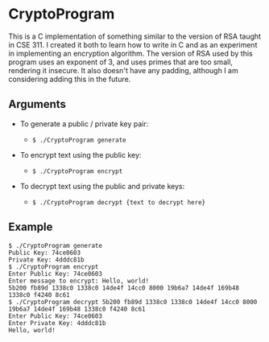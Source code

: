 # CryptoProgram


This is a C implementation of something similar to the version of RSA taught in CSE 311.  I created it both to learn how to write in C and as an experiment in implementing an encryption algorithm.  The version of RSA used by this program uses an exponent of 3, and uses primes that are too small, rendering it insecure.  It also doesn't have any padding, although I am considering adding this in the future.



## Arguments

* To generate a public / private key pair:
  * `$ ./CryptoProgram generate`

* To encrypt text using the public key:
  * `$ ./CryptoProgram encrypt`

* To decrypt text using the public and private keys:
  * `$ ./CryptoProgram decrypt {text to decrypt here}`

## Example

	$ ./CryptoProgram generate
	Public Key: 74ce0603
	Private Key: 4dddc81b
	$ ./CryptoProgram encrypt
	Enter Public Key: 74ce0603
	Enter message to encrypt: Hello, world!
	5b200 fb89d 1338c0 1338c0 14de4f 14cc0 8000 19b6a7 14de4f 169b48 1338c0 f4240 8c61
	$ ./CryptoProgram decrypt 5b200 fb89d 1338c0 1338c0 14de4f 14cc0 8000 19b6a7 14de4f 169b48 1338c0 f4240 8c61
	Enter Public Key: 74ce0603
	Enter Private Key: 4dddc81b
	Hello, world!   



